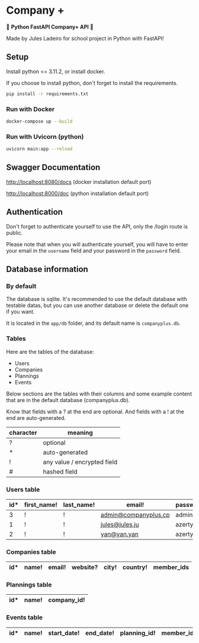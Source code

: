 # Company +

🙌 __Python FastAPI Company+ API__ 🙌

Made by Jules Ladeiro for school project in Python with FastAPI!

## Setup

Install python <= 3.11.2, or install docker.

If you choose to install python, don't forget to install the requirements.

```bash
pip install -r requirements.txt
```

### Run with Docker

```bash
docker-compose up --build
```

### Run with Uvicorn (python)

```bash
uvicorn main:app --reload
```

## Swagger Documentation

<http://localhost:8080/docs>  (docker installation default port)

<http://localhost:8000/doc> (python installation default port)

## Authentication

Don't forget to authenticate yourself to use the API, only the /login route is public.

Please note that when you will authenticate yourself, you will have to enter your email in the `username` field and your password in the `password` field.

## Database information

### By default

The database is sqlite. It's recommended to use the default database with testable datas, but you can use another database or delete the default one if you want.

It is located in the `app/db` folder, and its default name is `companyplus.db`.

### Tables

Here are the tables of the database:

- Users
- Companies
- Plannings
- Events

Below sections are the tables with their columns and some example content that are in the default database (companyplus.db).

Know that fields with a ? at the end are optional. And fields with a ! at the end are auto-generated.

| character | meaning                     |
| --------- | --------------------------- |
| ?         | optional                    |
| *         | auto-generated              |
| !         | any value / encrypted field |
| #         | hashed field                |

### Users table

| id* | first_name! | last_name! | email!               | password#  | role       |
| --- | ----------- | ---------- | -------------------- | ---------- | ---------- |
| 3   | !           | !          | admin@companyplus.cp | admin      | MAINTAINER |
| 1   | !           | !          | jules@jules.ju       | azerty     | ADMIN      |
| 2   | !           | !          | yan@yan.yan          | azertyuiop | USER       |

### Companies table

| id* | name! | email! | website? | city! | country! | member_ids |
| --- | ----- | ------ | -------- | ----- | -------- | ---------- |

### Plannings table

| id* | name! | company_id! |
| --- | ----- | ----------- |

### Events table

| id* | name! | start_date! | end_date! | planning_id! | member_ids |
| --- | ----- | ----------- | --------- | ------------ | ---------- |
